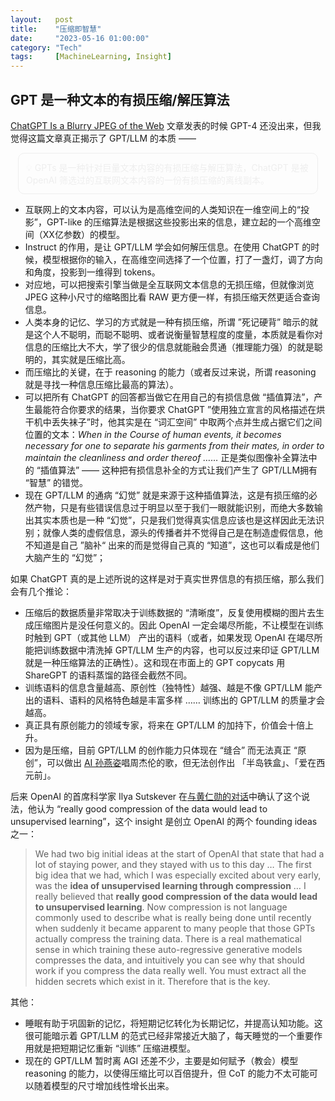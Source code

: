 ```yaml
---
layout:   post
title:    "压缩即智慧"
date:     "2023-05-16 01:00:00"
category: "Tech"
tags:     [MachineLearning, Insight]
---
```


## GPT 是一种文本的有损压缩/解压算法

[ChatGPT Is a Blurry JPEG of the Web](https://www.newyorker.com/tech/annals-of-technology/chatgpt-is-a-blurry-jpeg-of-the-web) 文章发表的时候 GPT-4 还没出来，但我觉得这篇文章真正揭示了 GPT/LLM 的本质 ——

<div style="border: 1px solid; border-radius: 10px; color: #eee; margin: 12px; padding: 12px;">
💡 GPTs 是一种针对巨量文本内容的有损压缩与解压算法，ChatGPT 是被 OpenAI 筛选过的互联网文本内容的一份有损压缩的离线副本。
</div>

- 互联网上的文本内容，可以认为是高维空间的人类知识在一维空间上的“投影”，GPT-like 的压缩算法是根据这些投影出来的信息，建立起的一个高维空间（XX亿参数）的模型。
- Instruct 的作用，是让 GPT/LLM 学会如何解压信息。在使用 ChatGPT 的时候，模型根据你的输入，在高维空间选择了一个位置，打了一盏灯，调了方向和角度，投影到一维得到 tokens。
- 对应地，可以把搜索引擎当做是全互联网文本信息的无损压缩，但就像浏览 JPEG 这种小尺寸的缩略图比看 RAW 更方便一样，有损压缩天然更适合查询信息。
- 人类本身的记忆、学习的方式就是一种有损压缩，所谓 ”死记硬背” 暗示的就是这个人不聪明，而聪不聪明、或者说衡量智慧程度的度量，本质就是看你对信息的压缩比大不大，学了很少的信息就能融会贯通（推理能力强）的就是聪明的，其实就是压缩比高。
- 而压缩比的关键，在于 reasoning 的能力（或者反过来说，所谓 reasoning 就是寻找一种信息压缩比最高的算法）。
- 可以把所有 ChatGPT 的回答都当做它在用自己的有损信息做 “插值算法”，产生最能符合你要求的结果，当你要求 ChatGPT ”使用独立宣言的风格描述在烘干机中丢失袜子”时，他其实是在 “词汇空间” 中取两个点并生成占据它们之间位置的文本：*When in the Course of human events, it becomes necessary for one to separate his garments from their mates, in order to maintain the cleanliness and order thereof ……* 正是类似图像补全算法中的 “插值算法” —— 这种把有损信息补全的方式让我们产生了 GPT/LLM拥有 “智慧” 的错觉。
- 现在 GPT/LLM 的通病 “幻觉” 就是来源于这种插值算法，这是有损压缩的必然产物，只是有些错误信息过于明显以至于我们一眼就能识别，而绝大多数输出其实本质也是一种 “幻觉”，只是我们觉得真实信息应该也是这样因此无法识别；就像人类的虚假信息，源头的传播者并不觉得自己是在制造虚假信息，他不知道是自己 ”脑补“ 出来的而是觉得自己真的 “知道”，这也可以看成是他们大脑产生的 “幻觉”；

如果 ChatGPT 真的是上述所说的这样是对于真实世界信息的有损压缩，那么我们会有几个推论：

- 压缩后的数据质量非常取决于训练数据的 “清晰度”，反复使用模糊的图片去生成压缩图片是没任何意义的。因此 OpenAI 一定会竭尽所能，不让模型在训练时触到 GPT（或其他 LLM） 产出的语料（或者，如果发现 OpenAI 在竭尽所能把训练数据中清洗掉 GPT/LLM 生产的内容，也可以反过来印证 GPT/LLM 就是一种压缩算法的正确性）。这和现在市面上的 GPT copycats 用 ShareGPT 的语料蒸馏的路径会截然不同。
- 训练语料的信息含量越高、原创性（独特性）越强、越是不像 GPT/LLM 能产出的语料、语料的风格特色越是丰富多样 …… 训练出的 GPT/LLM 的质量才会越高。
- 真正具有原创能力的领域专家，将来在 GPT/LLM 的加持下，价值会十倍上升。
- 因为是压缩，目前 GPT/LLM 的创作能力只体现在 “缝合” 而无法真正 “原创”，可以做出 [AI 孙燕姿](https://www.youtube.com/results?search_query=ai+%E5%AD%99%E7%87%95%E5%A7%BF)唱周杰伦的歌，但无法创作出 「半岛铁盒」、「爱在西元前」。

后来 OpenAI 的首席科学家 Ilya Sutskever 在[与黄仁勋的对话](https://www.youtube.com/watch?v=XjSUJUL9ADw&t=625s)中确认了这个说法，他认为 “really good compression of the data would lead to unsupervised learning”，这个 insight 是创立 OpenAI 的两个 founding ideas 之一：

> We had two big initial ideas at the start of OpenAI that state that had a lot of staying power, and they stayed with us to this day … The first big idea that we had, which I was especially excited about very early, was the **idea of unsupervised learning through compression** … I really believed that **really good compression of the data would lead to unsupervised learning**. Now compression is not language commonly used to describe what is really being done until recently when suddenly it became apparent to many people that those GPTs actually compress the training data. There is a real mathematical sense in which training these auto-regressive generative models compresses the data, and intuitively you can see why that should work if you compress the data really well. You must extract all the hidden secrets which exist in it. Therefore that is the key.
>

其他：

- 睡眠有助于巩固新的记忆，将短期记忆转化为长期记忆，并提高认知功能。这很可能暗示着 GPT/LLM 的范式已经非常接近大脑了，每天睡觉的一个重要作用就是把短期记忆重新 “训练” 压缩进模型。
- 现在的 GPT/LLM 暂时离 AGI 还差不少，主要是如何赋予（教会）模型 reasoning 的能力，以使得压缩比可以百倍提升，但 CoT 的能力不太可能可以随着模型的尺寸增加线性增长出来。
